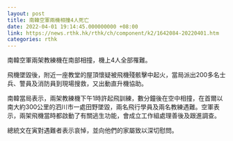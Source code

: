 ```yaml
---
layout: post
title: 南韓空軍兩機相撞4人死亡
date: 2022-04-01 19:14:45.000000000 +08:00
link: https://news.rthk.hk/rthk/ch/component/k2/1642084-20220401.htm
categories: rthk
---
```


南韓空軍兩架教練機在南部相撞，機上4人全部罹難。 

飛機墜毀後，附近一座教堂的屋頂懷疑被飛機殘骸擊中起火，當局派出200多名士兵、警員及消防員到現場搜救，又出動直升機協助。

南韓當局表示，兩架教練機下午1時許起飛訓練，數分鐘後在空中相撞，在首爾以南大約300公里的泗川市一處田野墜毀，兩名飛行學員及兩名教練遇難。空軍表示，兩架飛機當時都啟動了有關逃生功能，會成立工作組處理善後及跟進調查。

總統文在寅對遇難者表示哀悼，並向他們的家屬致以深切慰問。
